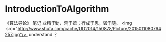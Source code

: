 # IntroductionToAlgorithm
《算法导论》 笔记
业精于勤，荒于嬉；行成于思，毁于随。
<img  src="http://www.shufa.com/cache/UD2014/150878/Picture/2015011080764257.jpg"/> 
understand ？
